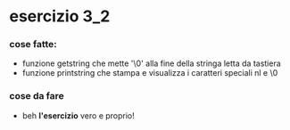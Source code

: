 # esercizio 3_2
### cose fatte:
- funzione getstring che mette '\0' alla fine della stringa letta da tastiera
- funzione printstring che stampa e visualizza i caratteri speciali nl e \0

### cose da fare
- beh **l'esercizio** vero e proprio!
